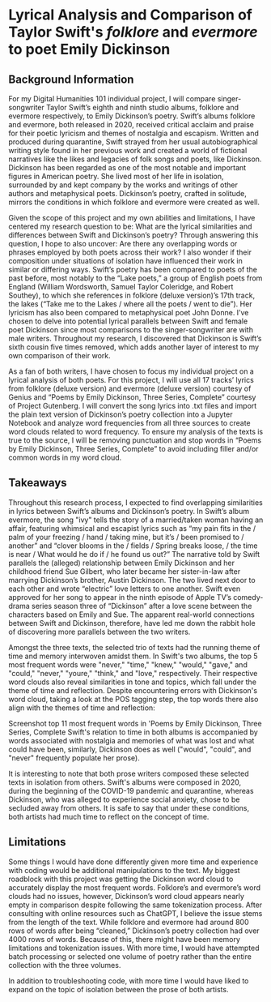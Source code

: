 # Lyrical Analysis and Comparison of Taylor Swift's _folklore_ and _evermore_ to poet Emily Dickinson

## Background Information
For my Digital Humanities 101 individual project, I will compare singer-songwriter Taylor Swift’s eighth and ninth studio albums, folklore and evermore respectively, to Emily Dickinson’s poetry. Swift’s albums folklore and evermore, both released in 2020, received critical acclaim and praise for their poetic lyricism and themes of nostalgia and escapism. Written and produced during quarantine, Swift strayed from her usual autobiographical writing style found in her previous work and created a world of fictional narratives like the likes and legacies of folk songs and poets, like Dickinson. Dickinson has been regarded as one of the most notable and important figures in American poetry. She lived most of her life in isolation, surrounded by and kept company by the works and writings of other authors and metaphysical poets. Dickinson’s poetry, crafted in solitude, mirrors the conditions in which folklore and evermore were created as well. 

Given the scope of this project and my own abilities and limitations, I have centered my research question to be: What are the lyrical similarities and differences between Swift and Dickinson’s poetry? Through answering this question, I hope to also uncover: Are there any overlapping words or phrases employed by both poets across their work? I also wonder if their composition under situations of isolation have influenced their work in similar or differing ways. Swift’s poetry has been compared to poets of the past before, most notably to the “Lake poets,” a group of English poets from England (William Wordsworth, Samuel Taylor Coleridge, and Robert Southey), to which she references in folklore (deluxe version)’s 17th track, the lakes (“Take me to the Lakes / where all the poets / went to die”). Her lyricism has also been compared to metaphysical poet John Donne. I’ve chosen to delve into potential lyrical parallels between Swift and female poet Dickinson since most comparisons to the singer-songwriter are with male writers. Throughout my research, I discovered that Dickinson is Swift’s sixth cousin five times removed, which adds another layer of interest to my own comparison of their work. 

As a fan of both writers, I have chosen to focus my individual project on a lyrical analysis of both poets. For this project, I will use all 17 tracks’ lyrics from folklore (deluxe version) and evermore (deluxe version) courtesy of Genius and “Poems by Emily Dickinson, Three Series, Complete” courtesy of Project Gutenberg. I will convert the song lyrics into .txt files and import the plain text version of Dickinson’s poetry collection into a Jupyter Notebook and analyze word frequencies from all three sources to create word clouds related to word frequency. To ensure my analysis of the texts is true to the source, I will be removing punctuation and stop words in “Poems by Emily Dickinson, Three Series, Complete” to avoid including filler and/or common words in my word cloud.

## Takeaways

Throughout this research process, I expected to find overlapping similarities in lyrics between Swift’s albums and Dickinson’s poetry. In Swift’s album evermore, the song "ivy" tells the story of a married/taken woman having an affair, featuring whimsical and escapist lyrics such as “my pain fits in the / palm of your freezing / hand / taking mine, but it’s / been promised to / another” and “clover blooms in the / fields / Spring breaks loose, / the time is near / What would he do if / he found us out?” The narrative told by Swift parallels the (alleged) relationship between Emily Dickinson and her childhood friend Sue Gilbert, who later became her sister-in-law after marrying Dickinson’s brother, Austin Dickinson. The two lived next door to each other and wrote “electric” love letters to one another. Swift even approved for her song to appear in the ninth episode of Apple TV’s comedy-drama series season three of “Dickinson” after a love scene between the characters based on Emily and Sue. The apparent real-world connections between Swift and Dickinson, therefore, have led me down the rabbit hole of discovering more parallels between the two writers.

Amongst the three texts, the selected trio of texts had the running theme of time and memory interwoven amidst them. In Swift's two albums, the top 5 most frequent words were "never," "time," "knew," "would," "gave," and "could," "never," "youre," "think," and "love," respectively. Their respective word clouds also reveal similarities in tone and topics, which fall under the theme of time and reflection. Despite encountering errors with Dickinson's word cloud, taking a look at the POS tagging step, the top words there also align with the themes of time and reflection:

Screenshot top 11 most frequent words in 'Poems by Emily Dickinson, Three Series, Complete
Swift's relation to time in both albums is accompanied by words associated with nostalgia and memories of what was lost and what could have been, similarly, Dickinson does as well ("would", "could", and "never" frequently populate her prose).

It is interesting to note that both prose writers composed these selected texts in isolation from others. Swift's albums were composed in 2020, during the beginning of the COVID-19 pandemic and quarantine, whereas Dickinson, who was alleged to experience social anxiety, chose to be secluded away from others. It is safe to say that under these conditions, both artists had much time to reflect on the concept of time.

## Limitations
Some things I would have done differently given more time and experience with coding would be additional manipulations to the text. My biggest roadblock with this project was getting the Dickinson word cloud to accurately display the most frequent words. Folklore’s and evermore’s word clouds had no issues, however, Dickinson’s word cloud appears nearly empty in comparison despite following the same tokenization process. After consulting with online resources such as ChatGPT, I believe the issue stems from the length of the text. While folklore and evermore had around 800 rows of words after being “cleaned,” Dickinson’s poetry collection had over 4000 rows of words. Because of this, there might have been memory limitations and tokenization issues. With more time, I would have attempted batch processing or selected one volume of poetry rather than the entire collection with the three volumes.

In addition to troubleshooting code, with more time I would have liked to expand on the topic of isolation between the prose of both artists.
